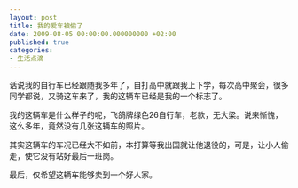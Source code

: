 ```yaml
---
layout: post
title: 我的爱车被偷了
date: 2009-08-05 00:00:00.000000000 +02:00
published: true
categories:
- 生活点滴
---
```

话说我的自行车已经跟随我多年了，自打高中就跟我上下学，每次高中聚会，很多同学都说，又骑这车来了，我的这辆车已经是我的一个标志了。

我的这辆车是什么样子的呢，飞鸽牌绿色26自行车，老款，无大梁。说来惭愧，这么多年，竟然没有几张这辆车的照片。

其实这辆车的车况已经大不如前，本打算等我出国就让他退役的，可是，让小人偷走，使它没有站好最后一班岗。

最后，仅希望这辆车能够卖到一个好人家。

